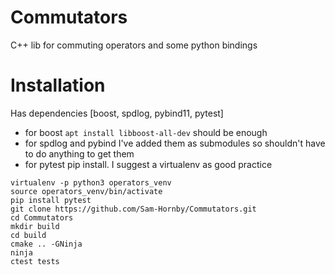 # Commutators
C++ lib for commuting operators and some python bindings

# Installation

Has dependencies [boost, spdlog, pybind11, pytest]
 - for boost `apt install libboost-all-dev` should be enough
 - for spdlog and pybind I've added them as submodules so shouldn't
   have to do anything to get them
 - for pytest pip install. I suggest a virtualenv as good practice

```
virtualenv -p python3 operators_venv
source operators_venv/bin/activate
pip install pytest
git clone https://github.com/Sam-Hornby/Commutators.git
cd Commutators
mkdir build
cd build
cmake .. -GNinja
ninja
ctest tests
```

